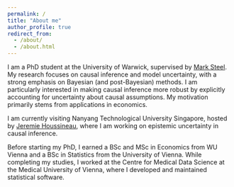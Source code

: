 ```yaml
---
permalink: /
title: "About me"
author_profile: true
redirect_from: 
  - /about/
  - /about.html
---
```


I am a PhD student at the University of Warwick, supervised by [Mark Steel](https://warwick.ac.uk/fac/sci/statistics/staff/academic-research/steel/). My research focuses on causal inference and model uncertainty, with a strong emphasis on Bayesian (and post-Bayesian) methods. I am particularly interested in making causal inference more robust by explicitly accounting for uncertainty about causal assumptions. My motivation primarily stems from applications in economics.

I am currently visiting Nanyang Technological University Singapore, hosted by [Jeremie Houssineau](https://jeremiehoussineau.com/), where I am working on epistemic uncertainty in causal inference.

Before starting my PhD, I earned a BSc and MSc in Economics from WU Vienna and a BSc in Statistics from the University of Vienna. While completing my studies, I worked at the Centre for Medical Data Science at the Medical University of Vienna, where I developed and maintained statistical software.